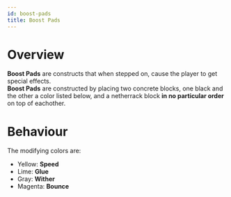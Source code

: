 ```yaml
---
id: boost-pads
title: Boost Pads
---
```


# Overview

**Boost Pads** are constructs that when stepped on, cause the player to get special effects.  
**Boost Pads** are constructed by placing two concrete blocks, one black and the other a color listed below, and a netherrack block **in no particular order** on top of eachother.  

# Behaviour
The modifying colors are:  
- Yellow: **Speed**  
- Lime: **Glue**  
- Gray: **Wither**  
- Magenta: **Bounce**  
  